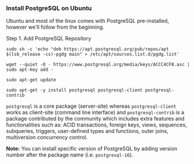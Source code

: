 ### Install PostgreSQL on Ubuntu

Ubuntu and most of the linux comes with PostgreSQL pre-installed, however we'll follow from the beginning.

Step 1. Add PostgreSQL Repository

```
sudo sh -c 'echo "deb https://apt.postgresql.org/pub/repos/apt $(lsb_release -cs)-pgdg main" > /etc/apt/sources.list.d/pgdg.list'
```
```
wget --quiet -O - https://www.postgresql.org/media/keys/ACCC4CF8.asc | sudo apt-key add -
```
```
sudo apt-get update
```
```
sudo apt-get -y install postgresql postgresql-client postgresql-contrib
```

`postgresql` is a core package (server-site) whereas `postgresql-client` works as client-site (command line interface) and `postgresql-contrib` is a package contributed by the community which includes extra features and functionalities such as: ACID transactions, foreign keys, views, sequences, subqueries, triggers, user-defined types and functions, outer joins, multiversion concurrency control.

**Note:** You can install specific version of PostgreSQL by adding version number after the package name (i.e. `postgresql-16`).

### 